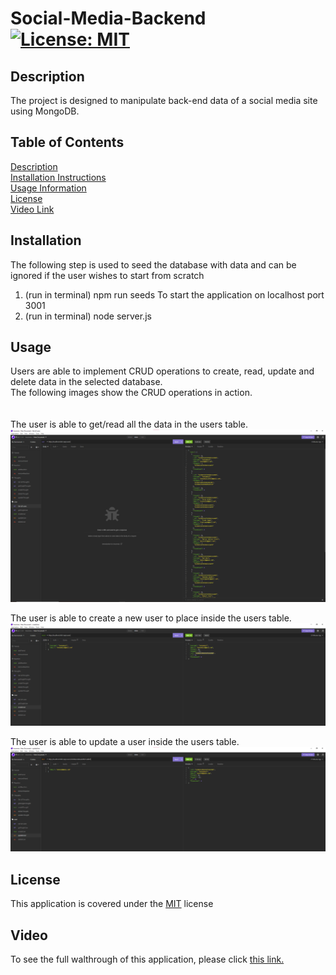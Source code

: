 # Social-Media-Backend [![License: MIT](https://img.shields.io/badge/License-MIT-yellow.svg)](https://opensource.org/licenses/MIT)

## Description

  The project is designed to manipulate back-end data of a social media site using MongoDB.

## Table of Contents
  [Description](#description)<br/>
  [Installation Instructions](#installation)<br/>
  [Usage Information](#usage)<br/>
  [License](#license)<br/>
  [Video Link](#Video)<br/>


## Installation
The following step is used to seed the database with data and can be ignored if the user wishes to start from scratch
1. (run in terminal) npm run seeds
To start the application on localhost port 3001
2. (run in terminal) node server.js 

## Usage
Users are able to implement CRUD operations to create, read, update and delete data in the selected database. <br/>
  The following images show the CRUD operations in action.
  <br/><br/><br/>
  The user is able to get/read all the data in the users table.
  ![get/read operation](/assets/images/all_users.png)

  The user is able to create a new user to place inside the users table.
  ![create table](/assets/images/create_user.png)

  The user is able to update a user inside the users table.
  ![update table](/assets/images/update_user.png)



## License
This application is covered under the [MIT](https://opensource.org/licenses/MIT) license

## Video
To see the full walthrough of this application, please click [this link.](https://drive.google.com/file/d/1JwieK42fV_I3nzlwAiussv-tbKhxHCj6/view?usp=sharing)